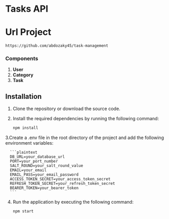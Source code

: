 # Tasks API
# Url Project
  ```plaintext
https://github.com/abdozaky45/task-management
 ```
### Components
1. **User**
2. **Category**
3. **Task**

## Installation

1. Clone the repository or download the source code.
2. Install the required dependencies by running the following command:


      ```sh
     npm install
      ```
      
3.Create a .env file in the root directory of the project and add the following environment variables:

      ```plaintext
      DB_URL=your_database_url
      PORT=your_port_number
      SALT_ROUND=your_salt_round_value
      EMAIL=your_email
      EMAIL_PASS=your_email_password
      ACCESS_TOKEN_SECRET=your_access_token_secret
      REFRESH_TOKEN_SECRET=your_refresh_token_secret
      BEARER_TOKEN=your_bearer_token
      ```
      
4. Run the application by executing the following command:

    ```sh
    npm start
    ```
